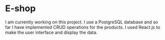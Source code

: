 # E-shop
I am currently working on this project. I use a PostgreSQL database and so far I have implemented CRUD operations for the products. I used React.js to make the user interface and display the data.
